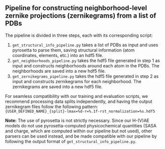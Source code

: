 
## Pipeline for constructing neighborhood-level zernike projections (zernikegrams) from a list of PDBs

The pipeline is divided in three steps, each with its corresponding script:
1. `get_structural_info_pipeline.py` takes a list of PDBs as input and uses pyrosetta to parse them, saving structural information (atom coordinates, elements, etc.) into an hdf5 file.
2. `get_neighborhoods_pipeline.py` takes the hdf5 file generated in step 1 as input and constructs neighborhoods around each atom in the PDBs. The neighborhoods are saved into a new hdf5 file.
3. `get_zernikegrams_pipeline.py` takes the hdf5 file generated in step 2 as input and constructs zernikegrams for each neighborhood. The zernikegrams are saved into a new hdf5 file.

For seamless compatibility with our training and evaluation scripts, we recommend processing data splits independently, and having the output zernikegram files follow the following pattern: `{USER_DEFINED_NAME}_{split}-lmax=%d-r=%.1f-rst_normalization=%s.hdf5`

**Note:** The use of pyrosetta is not strictly necessary. Since our H-(V)AE models do not use pyrosetta-computed physicochemical quantities (SASA and charge, which are computed within our pipeline but not used), other parsers can be used instead, and be made compatible with our pipeline by following the output format of `get_structural_info_pipeline.py`.
